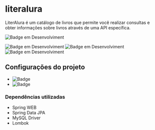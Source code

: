 # literalura
LiterAlura é um catálogo de livros que permite você realizar consultas e obter informações sobre livros através de uma API específica.

![Badge em Desenvolviment](http://img.shields.io/static/v1?label=STATUS&message=Em%20Desenvolvimento&color=yellow&style=for-the-badge)

![Badge em Desenvolviment](http://img.shields.io/static/v1?label=&message=JAVA&color=red&style=for-the-badge)
![Badge em Desenvolviment](http://img.shields.io/static/v1?label=&message=Spring&color=green&style=for-the-badge)
![Badge em Desenvolviment](http://img.shields.io/static/v1?label=&message=MySQL&color=blue&style=for-the-badge)

## Configurações do projeto
- ![Badge ](https://img.shields.io/badge/Java-version_21-red)
- ![Badge ](https://img.shields.io/badge/Spring-version_3.3.5-green)

### Dependências utilizadas
- Spring WEB
- Spring Data JPA
- MySQL Driver
- Lombok